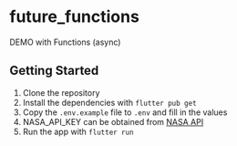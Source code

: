# future_functions

DEMO with Functions (async)

## Getting Started

1. Clone the repository
2. Install the dependencies with `flutter pub get`
3. Copy the `.env.example` file to `.env` and fill in the values
4. NASA_API_KEY can be obtained from [NASA API](https://api.nasa.gov/)
5. Run the app with `flutter run`